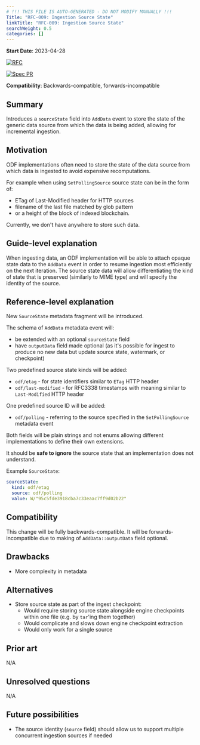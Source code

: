 ```yaml
---
# !!! THIS FILE IS AUTO-GENERATED - DO NOT MODIFY MANUALLY !!!
Title: "RFC-009: Ingestion Source State"
linkTitle: "RFC-009: Ingestion Source State"
searchWeight: 0.5
categories: []
---
```


**Start Date**: 2023-04-28

[![RFC](https://img.shields.io/github/issues/detail/state/kamu-data/open-data-fabric/50?label=RFC%20Status)](https://github.com/kamu-data/open-data-fabric/issues/50)

[![Spec PR](https://img.shields.io/github/pulls/detail/state/kamu-data/open-data-fabric/51?label=Spec%20PR)](https://github.com/kamu-data/open-data-fabric/pull/51)

**Compatibility**: Backwards-compatible, forwards-incompatible

## Summary
Introduces a `sourceState` field into `AddData` event to store the state of the generic data source from which the data is being added, allowing for incremental ingestion.

## Motivation
ODF implementations often need to store the state of the data source from which data is ingested to avoid expensive recomputations.

For example when using `SetPollingSource` source state can be in the form of:
- ETag of Last-Modified header for HTTP sources
- filename of the last file matched by glob pattern
- or a height of the block of indexed blockchain.

Currently, we don't have anywhere to store such data.

## Guide-level explanation
When ingesting data, an ODF implementation will be able to attach opaque state data to the `AddData` event in order to resume ingestion most efficiently on the next iteration. The source state data will allow differentiating the kind of state that is preserved (similarly to MIME type) and will specify the identity of the source.

## Reference-level explanation
New `SourceState` metadata fragment will be introduced.

The schema of `AddData` metadata event will:
- be extended with an optional `sourceState` field
- have `outputData` field made optional (as it's possible for ingest to produce no new data but update source state, watermark, or checkpoint)

Two predefined source state kinds will be added:
- `odf/etag` - for state identifiers similar to `ETag` HTTP header
- `odf/last-modified` - for RFC3338 timestamps with meaning similar to `Last-Modified` HTTP header

One predefined source ID will be added:
- `odf/polling` - referring to the source specified in the `SetPollingSource` metadata event

Both fields will be plain strings and not enums allowing different implementations to define their own extensions.

It should be **safe to ignore** the source state that an implementation does not understand.

Example `SourceState`:

```yaml
sourceState:
  kind: odf/etag
  source: odf/polling
  value: W/"95c5fde3918cba7c33eaac7ff9d02b22"
```

## Compatibility
This change will be fully backwards-compatible. It will be forwards-incompatible due to making of `AddData::outputData` field optional.

## Drawbacks
- More complexity in metadata

## Alternatives
- Store source state as part of the ingest checkpoint:
  - Would require storing source state alongside engine checkpoints within one file (e.g. by `tar`'ing them together)
  - Would complicate and slows down engine checkpoint extraction
  - Would only work for a single source

## Prior art
N/A

## Unresolved questions
N/A

## Future possibilities
- The source identity (`source` field) should allow us to support multiple concurrent ingestion sources if needed